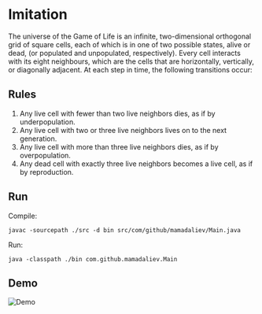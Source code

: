 # Imitation
The universe of the Game of Life is an infinite, two-dimensional orthogonal grid of square cells, each of which is in one of two possible states, alive or dead, (or populated and unpopulated, respectively). Every cell interacts with its eight neighbours, which are the cells that are horizontally, vertically, or diagonally adjacent. At each step in time, the following transitions occur:

## Rules
1. Any live cell with fewer than two live neighbors dies, as if by underpopulation.
2. Any live cell with two or three live neighbors lives on to the next generation.
3. Any live cell with more than three live neighbors dies, as if by overpopulation.
4. Any dead cell with exactly three live neighbors becomes a live cell, as if by reproduction.

## Run
Compile:

    javac -sourcepath ./src -d bin src/com/github/mamadaliev/Main.java


Run:

    java -classpath ./bin com.github.mamadaliev.Main

## Demo
![Demo](https://octodex.github.com/images/tentocats.jpg)

